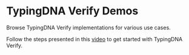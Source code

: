 # TypingDNA Verify Demos


 Browse TypingDNA Verify implementations for various use cases.

 Follow the steps presented in this [video](https://player.vimeo.com/video/571167158) to get started with TypingDNA Verify.
